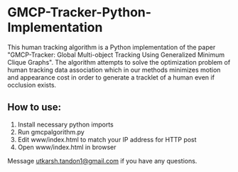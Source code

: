 # GMCP-Tracker-Python-Implementation
This human tracking algorithm is a Python implementation of the paper "GMCP-Tracker: Global Multi-object Tracking Using Generalized Minimum Clique Graphs". The algorithm attempts to solve the optimization problem of human tracking data association which in our methods minimizes motion and appearance cost in order to generate a tracklet of a human even if occlusion exists.

## How to use:
1. Install necessary python imports
2. Run gmcpalgorithm.py
3. Edit www/index.html to match your IP address for HTTP post
4. Open www/index.html in browser

Message utkarsh.tandon1@gmail.com if you have any questions.
